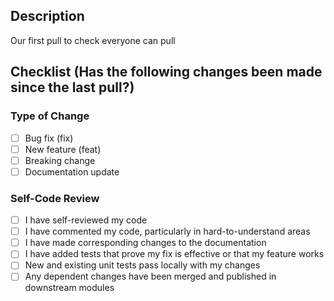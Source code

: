 ## Description
Our first pull to check everyone can pull

## Checklist (Has the following changes been made since the last pull?)

### Type of Change
- [ ] Bug fix (fix)
- [ ] New feature (feat)
- [ ] Breaking change
- [ ] Documentation update

### Self-Code Review
- [ ] I have self-reviewed my code
- [ ] I have commented my code, particularly in hard-to-understand areas
- [ ] I have made corresponding changes to the documentation
- [ ] I have added tests that prove my fix is effective or that my feature works
- [ ] New and existing unit tests pass locally with my changes
- [ ] Any dependent changes have been merged and published in downstream modules
